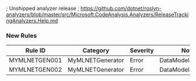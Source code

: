 ﻿; Unshipped analyzer release
; https://github.com/dotnet/roslyn-analyzers/blob/master/src/Microsoft.CodeAnalysis.Analyzers/ReleaseTrackingAnalyzers.Help.md

### New Rules
Rule ID | Category | Severity | Notes
--------|----------|----------|-------
MYMLNETGEN001 | MyMLNETGenerator | Error | DataModelsGenerator
MYMLNETGEN002 | MyMLNETGenerator | Error | DataModelsGenerator